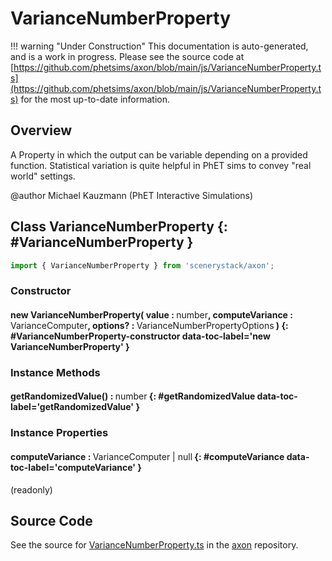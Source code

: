# VarianceNumberProperty

!!! warning "Under Construction"
    This documentation is auto-generated, and is a work in progress. Please see the source code at
    [https://github.com/phetsims/axon/blob/main/js/VarianceNumberProperty.ts](https://github.com/phetsims/axon/blob/main/js/VarianceNumberProperty.ts) for the most up-to-date information.

## Overview

A Property in which the output can be variable depending on a provided function. Statistical variation is quite
helpful in PhET sims to convey "real world" settings.

@author Michael Kauzmann (PhET Interactive Simulations)

## Class VarianceNumberProperty {: #VarianceNumberProperty }


```js
import { VarianceNumberProperty } from 'scenerystack/axon';
```
### Constructor

#### new VarianceNumberProperty( value : <span style="font-weight: 400;"><span style="color: hsla(calc(var(--md-hue) + 180deg),80%,40%,1);">number</span></span>, computeVariance : <span style="font-weight: 400;">VarianceComputer</span>, options? : <span style="font-weight: 400;">VarianceNumberPropertyOptions</span> ) {: #VarianceNumberProperty-constructor data-toc-label='new VarianceNumberProperty' }

### Instance Methods

#### getRandomizedValue() : <span style="font-weight: 400;"><span style="color: hsla(calc(var(--md-hue) + 180deg),80%,40%,1);">number</span></span> {: #getRandomizedValue data-toc-label='getRandomizedValue' }

### Instance Properties

#### computeVariance : <span style="font-weight: 400;">VarianceComputer | <span style="color: hsla(calc(var(--md-hue) + 180deg),80%,40%,1);">null</span></span> {: #computeVariance data-toc-label='computeVariance' }

(readonly)



## Source Code

See the source for [VarianceNumberProperty.ts](https://github.com/phetsims/axon/blob/main/js/VarianceNumberProperty.ts) in the [axon](https://github.com/phetsims/axon) repository.
